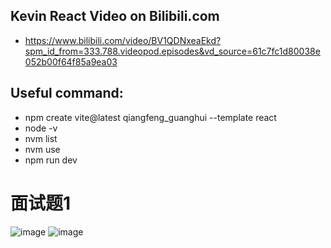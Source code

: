 ## Kevin React Video on Bilibili.com
- https://www.bilibili.com/video/BV1QDNxeaEkd?spm_id_from=333.788.videopod.episodes&vd_source=61c7fc1d80038e052b00f64f85a9ea03
## Useful command:
- npm create vite@latest qiangfeng_guanghui --template react
- node -v
- nvm list
- nvm use
- npm run dev
# 面试题1
![image](https://github.com/user-attachments/assets/ec36f501-6aa2-46e4-a843-30c78e1c24b2)
![image](https://github.com/user-attachments/assets/7ef146b7-36e2-4049-8096-f64c20e0e361)
